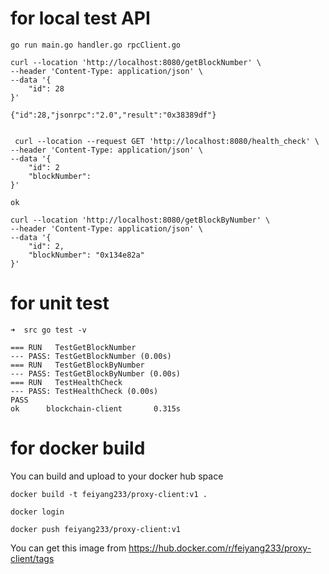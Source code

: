 # for local test API
```shell
go run main.go handler.go rpcClient.go
```

```shell
curl --location 'http://localhost:8080/getBlockNumber' \
--header 'Content-Type: application/json' \
--data '{
    "id": 28
}'

{"id":28,"jsonrpc":"2.0","result":"0x38389df"}


 curl --location --request GET 'http://localhost:8080/health_check' \
--header 'Content-Type: application/json' \
--data '{
    "id": 2
    "blockNumber":
}'

ok

curl --location 'http://localhost:8080/getBlockByNumber' \
--header 'Content-Type: application/json' \
--data '{
    "id": 2,
    "blockNumber": "0x134e82a"
}'
```

# for unit test
```shell
➜  src go test -v

=== RUN   TestGetBlockNumber
--- PASS: TestGetBlockNumber (0.00s)
=== RUN   TestGetBlockByNumber
--- PASS: TestGetBlockByNumber (0.00s)
=== RUN   TestHealthCheck
--- PASS: TestHealthCheck (0.00s)
PASS
ok      blockchain-client       0.315s
```

# for docker build
You can build and upload to your docker hub space
```shell
docker build -t feiyang233/proxy-client:v1 .

docker login

docker push feiyang233/proxy-client:v1
```
You can get this image from https://hub.docker.com/r/feiyang233/proxy-client/tags
